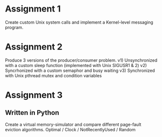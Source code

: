 Assignment 1
============
Create custom Unix system calls and implement a Kernel-level messaging program.

Assignment 2
============
Produce 3 versions of the producer/consumer problem.
v1) Unsynchronized with a custom sleep function (implemented with Unix SIGUSR1 & 2)
v2) Syncrhonized with a custom semaphor and busy waiting
v3) Synchronized with Unix pthread mutex and condition variables

Assignment 3
============
Written in Python
-----------------
Create a virtual memory-simulator and compare different page-fault eviction algorithms.
Optimal / Clock / NotRecentlyUsed / Random
